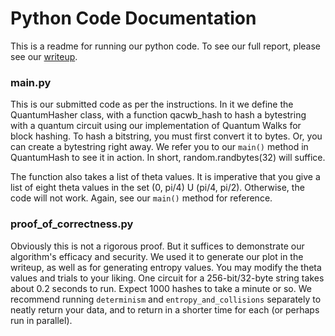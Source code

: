 # Python Code Documentation
This is a readme for running our python code. To see our full report, please see our [writeup](./Casekit_Writeup.pdf).

### main.py
This is our submitted code as per the instructions. In it we define the QuantumHasher class, with a function qacwb_hash to hash a bytestring with a quantum circuit using our implementation of Quantum Walks for block hashing. To hash a bitstring, you must first convert it to bytes. Or, you can create a bytestring right away. We refer you to our ```main()``` method in QuantumHash to see it in action. In short, random.randbytes(32) will suffice. 

The function also takes a list of theta values. It is imperative that you give a list of eight theta values in the set (0, pi/4) U (pi/4, pi/2). Otherwise, the code will not work. Again, see our ```main()``` method for reference.

### proof_of_correctness.py
Obviously this is not a rigorous proof. But it suffices to demonstrate our algorithm's efficacy and security. We used it to generate our plot in the writeup, as well as for generating entropy values. You may modify the theta values and trials to your liking. One circuit for a 256-bit/32-byte string takes about 0.2 seconds to run. Expect 1000 hashes to take a minute or so. We recommend running  ```determinism``` and ```entropy_and_collisions``` separately to neatly return your data, and to return in a shorter time for each (or perhaps run in parallel).